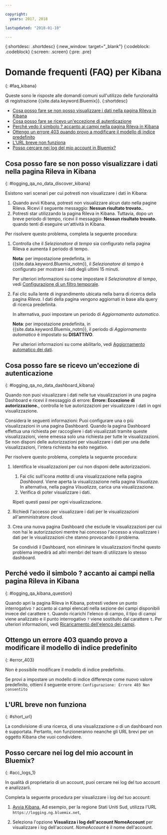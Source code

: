 ```yaml
---

copyright:
  years: 2017, 2018

lastupdated: "2018-01-10"

---
```




{:shortdesc: .shortdesc}
{:new_window: target="_blank"}
{:codeblock: .codeblock}
{:screen: .screen}
{:pre: .pre}


# Domande frequenti (FAQ) per Kibana
{: #faq_kibana}

Queste sono le risposte alle domandi comuni sull'utilizzo delle funzionalità di registrazione {{site.data.keyword.Bluemix}}. {:shortdesc}

* [Cosa posso fare se non posso visualizzare i dati nella pagina Rileva in Kibana ](/docs/services/CloudLogAnalysis/qa/faq_kibana.html#logging_qa_no_data_discover_kibana)
* [Cosa posso fare se ricevo un'eccezione di autenticazione ](/docs/services/CloudLogAnalysis/qa/faq_kibana.html#logging_qa_no_data_dashboard_kibana)
* [Perché vedo il simbolo ? accanto ai campi nella pagina Rileva in Kibana](/docs/services/CloudLogAnalysis/qa/faq_kibana.html#logging_qa_kibana_question)
* [Ottengo un errore 403 quando provo a modificare il modello di indice predefinito](/docs/services/CloudLogAnalysis/qa/faq_kibana.html#error_403)
* [L'URL breve non funziona](/docs/services/CloudLogAnalysis/qa/faq_kibana.html#short_url)
* [Posso cercare nei log del mio account in Bluemix?](/docs/services/CloudLogAnalysis/qa/faq_kibana.html#acc_logs_1)


## Cosa posso fare se non posso visualizzare i dati nella pagina Rileva in Kibana
{: #logging_qa_no_data_discover_kibana}

Esistono vari scenari per cui potresti non visualizzare i dati in Kibana:

1. Quando avvii Kibana, potresti non visualizzare alcun dato nella pagine Rileva. Ricevi il seguente messaggio: **Nessun risultato trovato.**. 
2. Potresti star utilizzando la pagina Rileva in Kibana. Tuttavia, dopo un breve periodo di tempo, ricevi il messaggio: **Nessun risultato trovato.** quando tenti di eseguire un'attività in Kibana.

Per risolvere questo problema, completa la seguente procedura:

1. Controlla che il *Selezionatore di tempo* sia configurato nella pagina Rileva e aumenta il periodo di tempo. 

    **Nota**: per impostazione predefinita, in {{site.data.keyword.Bluemix_notm}}, il *Selezionatore di tempo* è configurato per mostrare i dati degli ultimi 15 minuti.

    Per ulteriori informazioni su come impostare il *Selezionatore di tempo*, vedi [Configurazione di un filtro temporale](/docs/services/CloudLogAnalysis/kibana/filter_logs.html#set_time_filter).
       
2. Fai clic sulla lente di ingrandimento ubicata nella barra di ricerca della pagina *Rileva*. I dati della pagina vengono aggiornati in base alla query di ricerca predefinita.

    In alternativa, puoi impostare un periodo di *Aggiornamento automatico*.

    **Nota**: per impostazione predefinita, in {{site.data.keyword.Bluemix_notm}}, il periodo di *Aggiornamento automatico* è impostato su **DISATTIVO**.
    
    Per ulteriori informazioni su come abilitarlo, vedi [Aggiornamento automatico dei dati](/docs/services/CloudLogAnalysis/kibana/analize_logs_interactively.html#discover_view_refresh_interval).



## Cosa posso fare se ricevo un'eccezione di autenticazione
{: #logging_qa_no_data_dashboard_kibana}

Quando non puoi visualizzare i dati nelle tue visualizzazioni in una pagina Dashboard e ricevi il messaggio di errore: **Errore: Eccezione di autorizzazione.**, controlla le tue autorizzazioni per visualizzare i dati in ogni visualizzazione.

Considera le seguenti informazioni:
Puoi configurare una o più visualizzazioni in una pagina Dashboard. Quando la pagina Dashboard effettua una richiesta per raccogliere i dati visualizzati tramite queste visualizzazioni, viene emessa solo una richiesta per tutte le visualizzazioni. Se non disponi delle autorizzazioni per visualizzare i dati per una delle visualizzazioni, l'intera richiesta ha esito negativo.

Per risolvere questo problema, completa la seguente procedura:

1. Identifica le visualizzazioni per cui non disponi delle autorizzazioni.

    1. Fai clic sull'icona *matita* di una visualizzazione nella pagina *Dashboard*. Viene aperta la visualizzazione nella pagina *Visualizza*. In alternativa, nella pagina *Visualizza*, carica una visualizzazione. 
    2. Verifica di poter visualizzare i dati.
    
    Ripeti questi passi per ogni visualizzazione.

2. Richiedi l'accesso per visualizzare i dati per le visualizzazioni all'amministratore cloud.

3. Crea una nuova pagina Dashboard che esclude le visualizzazioni per cui non hai le autorizzazioni mentre hai concesso l'accesso a visualizzare i dati per le visualizzazioni che stanno provocando il problema. 

    Se condividi il Dashboard, non eliminare le visualizzazioni finché questo problema impedirà ad altri membri del team di utilizzare lo stesso dashboard.



## Perché vedo il simbolo ? accanto ai campi nella pagina Rileva in Kibana
{: #logging_qa_kibana_question}

Quando apri la pagina Rileva in Kibana, potresti vedere un punto interrogativo `?` accanto ai campi elencati nella sezione dei campi disponibili invece del carattere `t`. Quando ricarichi l'elenco di campo, il tipo di campi viene analizzato e il punto interrogativo `?` viene sostituito dal carattere `t`. Per ulteriori informazioni, vedi [Ricaricamento dell'elenco dei campi](/docs/services/CloudLogAnalysis/kibana/analize_logs_interactively.html#discover_view_reload_fields).


## Ottengo un errore 403 quando provo a modificare il modello di indice predefinito
{: #error_403}

Non è possibile modificare il modello di indice predefinito. 

Se provi a impostare un modello di indice differenze come nuovo valore predefinito, ottieni il seguente errore: `Configurazione: Errore 403 Non consentito`

## L'URL breve non funziona
{: #short_url}

La condivisione di una ricerca, di una visualizzazione o di un dashboard non è supportata. Pertanto, non funzioneranno neanche gli URL brevi per un oggetto Kibana che vuoi condividere. 

## Posso cercare nei log del mio account in Bluemix?
{: #acc_logs_1}

In qualità di proprietario di un account, puoi cercare nei log del tuo account e analizzarli.

Completa la seguente procedura per visualizzare i log del tuo account:

1. [Avvia Kibana.](/docs/services/CloudLogAnalysis/kibana/launch.html#launch_Kibana_from_browser) Ad esempio, per la regione Stati Uniti Sud, utilizza l'URL `https://logging.ng.bluemix.net`,

2. Seleziona l'opzione **Visualizza i log dell'account NomeAccount** per visualizzare i log dell'account. *NomeAccount* è il nome dell'account.

